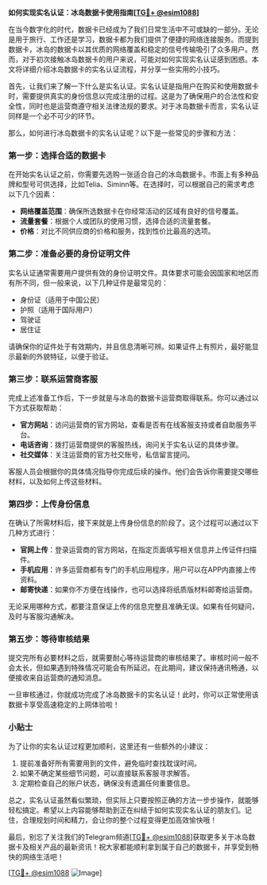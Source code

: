 **如何实现实名认证：冰岛数据卡使用指南[[TG💪+ @esim1088](https://t.me/s/esim1088)]**

在当今数字化的时代，数据卡已经成为了我们日常生活中不可或缺的一部分。无论是用于旅行、工作还是学习，数据卡都为我们提供了便捷的网络连接服务。而提到数据卡，冰岛的数据卡以其优质的网络覆盖和稳定的信号传输吸引了众多用户。然而，对于初次接触冰岛数据卡的用户来说，可能对如何实现实名认证感到困惑。本文将详细介绍冰岛数据卡的实名认证流程，并分享一些实用的小技巧。

首先，让我们来了解一下什么是实名认证。实名认证是指用户在购买和使用数据卡时，需要提供真实的身份信息以完成注册的过程。这是为了确保用户的合法性和安全性，同时也是运营商遵守相关法律法规的要求。对于冰岛数据卡而言，实名认证同样是一个必不可少的环节。

那么，如何进行冰岛数据卡的实名认证呢？以下是一些常见的步骤和方法：

### **第一步：选择合适的数据卡**
在开始实名认证之前，你需要先选购一张适合自己的冰岛数据卡。市面上有多种品牌和型号可供选择，比如Telia、Siminn等。在选择时，可以根据自己的需求考虑以下几个因素：
- **网络覆盖范围**：确保所选数据卡在你经常活动的区域有良好的信号覆盖。
- **流量套餐**：根据个人或团队的使用习惯，选择合适的流量套餐。
- **价格**：对比不同供应商的价格和服务，找到性价比最高的选项。

### **第二步：准备必要的身份证明文件**
实名认证通常需要用户提供有效的身份证明文件。具体要求可能会因国家和地区而有所不同，但一般来说，以下几种证件是最常见的：
- 身份证（适用于中国公民）
- 护照（适用于国际用户）
- 驾驶证
- 居住证

请确保你的证件处于有效期内，并且信息清晰可辨。如果证件上有照片，最好能显示最新的外貌特征，以便于验证。

### **第三步：联系运营商客服**
完成上述准备工作后，下一步就是与冰岛的数据卡运营商取得联系。你可以通过以下方式获取帮助：
- **官方网站**：访问运营商的官方网站，查看是否有在线客服支持或者自助服务平台。
- **电话咨询**：拨打运营商提供的客服热线，询问关于实名认证的具体步骤。
- **社交媒体**：关注运营商的官方社交账号，私信留言提问。

客服人员会根据你的具体情况指导你完成后续的操作。他们会告诉你需要提交哪些材料，以及如何上传这些材料。

### **第四步：上传身份信息**
在确认了所需材料后，接下来就是上传身份信息的阶段了。这个过程可以通过以下几种方式进行：
- **官网上传**：登录运营商的官方网站，在指定页面填写相关信息并上传证件扫描件。
- **手机应用**：许多运营商都有专门的手机应用程序，用户可以在APP内直接上传资料。
- **邮寄快递**：如果你不方便在线操作，也可以选择将纸质版材料邮寄给运营商。

无论采用哪种方式，都要注意保证上传的信息完整且准确无误。如果有任何疑问，及时与客服沟通解决。

### **第五步：等待审核结果**
提交完所有必要材料之后，就需要耐心等待运营商的审核结果了。审核时间一般不会太长，但如果遇到特殊情况可能会有所延迟。在此期间，建议保持通讯畅通，以便接收来自运营商的通知消息。

一旦审核通过，你就成功完成了冰岛数据卡的实名认证！此时，你可以正常使用该数据卡享受高速稳定的上网体验啦！

### **小贴士**
为了让你的实名认证过程更加顺利，这里还有一些额外的小建议：
1. 提前准备好所有需要用到的文件，避免临时查找耽误时间。
2. 如果不确定某些细节问题，可以直接联系客服寻求解答。
3. 定期检查自己的账户状态，确保没有遗漏任何重要信息。

总之，实名认证虽然看似繁琐，但实际上只要按照正确的方法一步步操作，就能够轻松搞定。希望以上内容能够帮助到正在纠结于如何实现实名认证的朋友们。记住，合理规划时间和精力，会让你的整个过程变得更加高效愉快哦！

最后，别忘了关注我们的Telegram频道[[TG💪+ @esim1088](https://t.me/s/esim1088)]获取更多关于冰岛数据卡及相关产品的最新资讯！祝大家都能顺利拿到属于自己的数据卡，并享受到畅快的网络生活吧！

[[TG💪+ @esim1088](https://t.me/s/esim1088) ![Image](https://i.postimg.cc/4NQfJmqS/Snipaste-2025-05-13-00-14-12.png)]